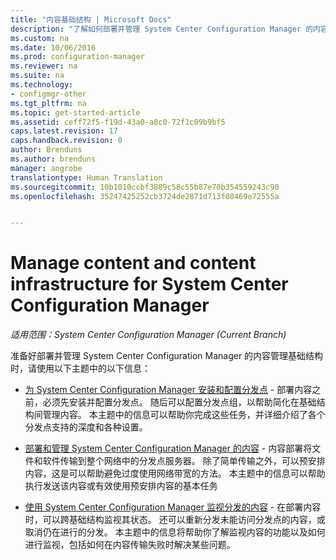 ```yaml
---
title: "内容基础结构 | Microsoft Docs"
description: "了解如何部署并管理 System Center Configuration Manager 的内容管理基础结构。"
ms.custom: na
ms.date: 10/06/2016
ms.prod: configuration-manager
ms.reviewer: na
ms.suite: na
ms.technology:
- configmgr-other
ms.tgt_pltfrm: na
ms.topic: get-started-article
ms.assetid: ceff72f5-f19d-43a0-a8c0-72f1c09b9bf5
caps.latest.revision: 17
caps.handback.revision: 0
author: Brenduns
ms.author: brenduns
manager: angrobe
translationtype: Human Translation
ms.sourcegitcommit: 10b1010ccbf3889c58c55b87e70b354559243c90
ms.openlocfilehash: 35247425252cb3724de2871d713f08469e72555a


---
```

# <a name="manage-content-and-content-infrastructure-for-system-center-configuration-manager"></a>Manage content and content infrastructure for System Center Configuration Manager

*适用范围：System Center Configuration Manager (Current Branch)*

准备好部署并管理 System Center Configuration Manager 的内容管理基础结构时，请使用以下主题中的以下信息：  

-   [为 System Center Configuration Manager 安装和配置分发点](../../../../core/servers/deploy/configure/install-and-configure-distribution-points.md) - 部署内容之前，必须先安装并配置分发点。 随后可以配置分发点组，以帮助简化在基础结构间管理内容。 本主题中的信息可以帮助你完成这些任务，并详细介绍了各个分发点支持的深度和各种设置。  

-   [部署和管理 System Center Configuration Manager 的内容](../../../../core/servers/deploy/configure/deploy-and-manage-content.md) - 内容部署将文件和软件传输到整个网络中的分发点服务器。 除了简单传输之外，可以预安排内容，这是可以帮助避免过度使用网络带宽的方法。 本主题中的信息可以帮助执行发送该内容或有效使用预安排内容的基本任务  

-   [使用 System Center Configuration Manager 监视分发的内容](../../../../core/servers/deploy/configure/monitor-content-you-have-distributed.md) - 在部署内容时，可以跨基础结构监视其状态。 还可以重新分发未能访问分发点的内容，或取消仍在进行的分发。 本主题中的信息将帮助你了解监视内容的功能以及如何进行监视，包括如何在内容传输失败时解决某些问题。  



<!--HONumber=Dec16_HO3-->


